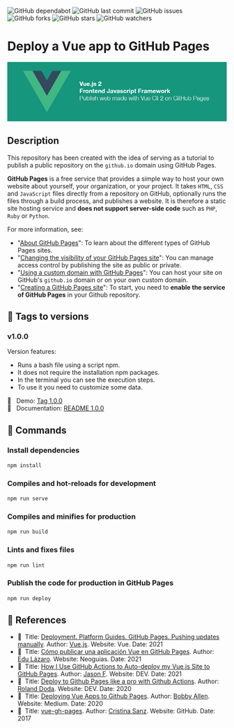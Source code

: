 ![GitHub dependabot](https://img.shields.io/badge/dependabot-enabled-025e8c?logo=Dependabot)
![GitHub last commit](https://img.shields.io/github/last-commit/beatrizsmerino/vue-gh-pages)
![GitHub issues](https://img.shields.io/github/issues/beatrizsmerino/vue-gh-pages)
![GitHub forks](https://img.shields.io/github/forks/beatrizsmerino/vue-gh-pages)
![GitHub stars](https://img.shields.io/github/stars/beatrizsmerino/vue-gh-pages)
![GitHub watchers](https://img.shields.io/github/watchers/beatrizsmerino/vue-gh-pages)

# Deploy a Vue app to GitHub Pages

![Deploy Vue app](./README/images/vue-gh-pages.jpg)

## Description

This repository has been created with the idea of serving as a tutorial to publish a public repository on the `github.io` domain using GitHub Pages.

**GitHub Pages** is a free service that provides a simple way to host your own website about yourself, your organization, or your project. It takes `HTML`, `CSS` and `JavaScript` files directly from a repository on GitHub, optionally runs the files through a build process, and publishes a website. It is therefore a static site hosting service and **does not support server-side code** such as `PHP`, `Ruby` or `Python`.

For more information, see:

-   "[About GitHub Pages](https://docs.github.com/en/pages/getting-started-with-github-pages/about-github-pages)": To learn about the different types of GitHub Pages sites.
-   "[Changing the visibility of your GitHub Pages site](https://docs.github.com/en/pages/getting-started-with-github-pages/changing-the-visibility-of-your-github-pages-site)": You can manage access control by publishing the site as public or private.
-   "[Using a custom domain with GitHub Pages](https://docs.github.com/en/articles/using-a-custom-domain-with-github-pages)": You can host your site on GitHub's `github.io` domain or on your own custom domain.
-   "[Creating a GitHub Pages site](https://docs.github.com/en/pages/getting-started-with-github-pages/about-github-pages)": To start, you need to **enable the service of GitHub Pages** in your Github repository.

## 🌱 Tags to versions

### v1.0.0

Version features:

-   Runs a bash file using a script npm.
-   It does not require the installation npm packages.
-   In the terminal you can see the execution steps.
-   To use it you need to customize some data.

🔗 &nbsp; Demo: [Tag 1.0.0](https://github.com/beatrizsmerino/vue-gh-pages/tree/1.0.0)  
🔗 &nbsp; Documentation: [README 1.0.0](./README-v1.md)

## 🚀 Commands

### Install dependencies

```bash
npm install
```

### Compiles and hot-reloads for development

```bash
npm run serve
```

### Compiles and minifies for production

```bash
npm run build
```

### Lints and fixes files

```bash
npm run lint
```

### Publish the code for production in GitHub Pages

```bash
npm run deploy
```

## 🧐 References

-  🔖&nbsp; Title: [Deployment. Platform Guides. GitHub Pages. Pushing updates manually](https://cli.vuejs.org/guide/deployment.html#github-pages). Author: [Vue.js](https://cli.vuejs.org/). Website: Vue. Date: 2021
-  🔖&nbsp; Title: [Cómo publicar una aplicación Vue en GitHub Pages](https://www.neoguias.com/como-publicar-aplicacion-vue-github-pages/). Author: [Edu Lázaro](https://www.neoguias.com/tutoriales/vue/). Website: Neoguias. Date: 2021
-  🔖&nbsp; Title: [How I Use GitHub Actions to Auto-deploy my Vue.js Site to GitHub Pages](https://dev.to/juniordevforlife/how-i-use-github-actions-to-auto-deploy-my-vue-js-site-to-github-pages-49bf). Author: [Jason F](https://dev.to/juniordevforlife). Website: DEV. Date: 2021
-  🔖&nbsp; Title: [Deploy to Github Pages like a pro with Github Actions](https://dev.to/rolanddoda/deploy-to-github-pages-like-a-pro-with-github-actions-4hdg#create-a-github-action-to-automate-deployment). Author: [Roland Doda](https://dev.to/rolanddoda). Website: DEV. Date: 2020
-  🔖&nbsp; Title: [Deploying Vue Apps to Github Pages](https://medium.com/swlh/deploy-vue-app-to-github-pages-2ada48d7397e). Author: [Bobby Allen](https://medium.com/@protonbobby). Website: Medium. Date: 2020
-  🔖&nbsp; Title: [vue-gh-pages](https://github.com/cristinafsanz/vue-gh-pages). Author: [Cristina Sanz](https://github.com/cristinafsanz). Website: GitHub. Date: 2017
